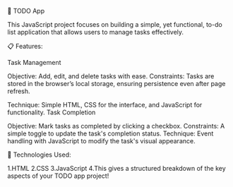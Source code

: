 📝 TODO App

This JavaScript project focuses on building a simple, yet functional, to-do list application that allows users to manage tasks effectively.

📋 Features:

Task Management

Objective: Add, edit, and delete tasks with ease.
Constraints: Tasks are stored in the browser’s local storage, ensuring persistence even after page refresh.

Technique: Simple HTML, CSS for the interface, and JavaScript for functionality.
Task Completion

Objective: Mark tasks as completed by clicking a checkbox.
Constraints: A simple toggle to update the task's completion status.
Technique: Event handling with JavaScript to modify the task's visual appearance.


🔧 Technologies Used:

1.HTML
2.CSS
3.JavaScript
4.This gives a structured breakdown of the key aspects of your TODO app project!
